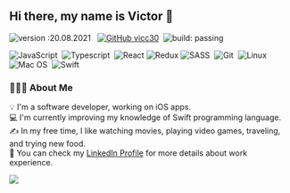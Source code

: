 
## Hi there, my name is Victor 👋
![version :20.08.2021](https://img.shields.io/badge/version-26.05.2022-informational) &nbsp;
[![GitHub vicc30](https://img.shields.io/github/followers/vicc30?label=follow&style=social)](https://github.com/vicc30)&nbsp;
![build: passing](https://img.shields.io/badge/build-passing-success)


![JavaScript](https://img.shields.io/badge/-JavaScript-05122A?style=flat&logo=javascript)&nbsp;
![Typescript](https://img.shields.io/badge/-Typescript-05122A?style=flat&logo=typescript)&nbsp;
![React](https://img.shields.io/badge/-React-05122A?style=flat&logo=react)
![Redux](https://img.shields.io/badge/-Redux-05122A?style=flat&logo=redux)
![SASS](https://img.shields.io/badge/-Sass-05122A?style=flat&logo=sass)&nbsp;
![Git](https://img.shields.io/badge/-Git-05122A?style=flat&logo=git)&nbsp;
![Linux](https://img.shields.io/badge/-Linux-05122A?style=flat&logo=linux)&nbsp;
![Mac OS](https://img.shields.io/badge/-Mac%20OS-05122A?style=flat&logo=apple)&nbsp;
![Swift](https://img.shields.io/badge/-Swift-05122A?style=flat&logo=swift)&nbsp;


### 👨🏻‍💻 About Me

💡 I'm a software developer, working on iOS apps. \
💻 I'm currently improving my knowledge of Swift programming language. \
✍️ In my free time, I like watching movies, playing video games, traveling, and trying new food.\
📄 You can check my [LinkedIn Profile](https://www.linkedin.com/in/vicc30/) for more details about work experience.

<img align="left" src="https://github-readme-stats.vercel.app/api/?username=vicc30&show_icons=true&hide_border=true" />



